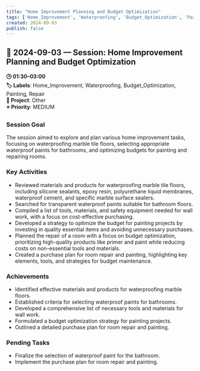 ```yaml
---
title: "Home Improvement Planning and Budget Optimization"
tags: ['Home_Improvement', 'Waterproofing', 'Budget_Optimization', 'Painting', 'Repair']
created: 2024-09-03
publish: false
---
```


## 📅 2024-09-03 — Session: Home Improvement Planning and Budget Optimization

**🕒 01:30–03:00**  
**🏷️ Labels**: Home_Improvement, Waterproofing, Budget_Optimization, Painting, Repair  
**📂 Project**: Other  
**⭐ Priority**: MEDIUM  


### Session Goal
The session aimed to explore and plan various home improvement tasks, focusing on waterproofing marble tile floors, selecting appropriate waterproof paints for bathrooms, and optimizing budgets for painting and repairing rooms.

### Key Activities
- Reviewed materials and products for waterproofing marble tile floors, including silicone sealants, epoxy resin, polyurethane liquid membranes, waterproof cement, and specific marble surface sealers.
- Searched for transparent waterproof paints suitable for bathroom floors.
- Compiled a list of tools, materials, and safety equipment needed for wall work, with a focus on cost-effective purchasing.
- Developed a strategy to optimize the budget for painting projects by investing in quality essential items and avoiding unnecessary purchases.
- Planned the repair of a room with a focus on budget optimization, prioritizing high-quality products like primer and paint while reducing costs on non-essential tools and materials.
- Created a purchase plan for room repair and painting, highlighting key elements, tools, and strategies for budget maintenance.

### Achievements
- Identified effective materials and products for waterproofing marble floors.
- Established criteria for selecting waterproof paints for bathrooms.
- Developed a comprehensive list of necessary tools and materials for wall work.
- Formulated a budget optimization strategy for painting projects.
- Outlined a detailed purchase plan for room repair and painting.

### Pending Tasks
- Finalize the selection of waterproof paint for the bathroom.
- Implement the purchase plan for room repair and painting.
